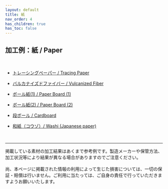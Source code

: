 ```yaml
---
layout: default
title: 紙
nav_order: 4
has_children: true
has_toc: false
---
```


## 加工例：紙 / Paper
<br>

* [トレーシングペーパー / Tracing Paper](03-1-tracingpaper.md)

* [バルカナイズドファイバー / Vulcanized Fiber](03-2-pvf.md)

* [ボール紙(1) / Paper Board (1)](03-3-board-w.md)

* [ボール紙(2) / Paper Board (2)](03-4-board-g.md)

* [段ボール / Cardboard](03-5-cb.md)

* [和紙（コウゾ）/ Washi (Japanese paper)](03-6-washi.md)

<br>

---

掲載している素材の加工結果はあくまで参考例です。製造メーカーや保管方法、加工状況等により結果が異なる場合がありますのでご注意ください。<br>
<br>
尚、本ページに掲載された情報の利用によって生じた損害については、一切の保証・賠償は行いません。ご利用に当たっては、ご自身の責任で行っていただきますようお願いいたします。

<br><br><br>